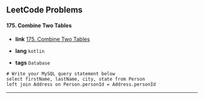 ## LeetCode Problems



#### 175. Combine Two Tables

- **link**  [175. Combine Two Tables](https://leetcode.com/problems/combine-two-tables/)

- **lang**  `kotlin` 
- **tags**  `Database` 

```mysql
# Write your MySQL query statement below
select firstName, lastName, city, state from Person
left join Address on Person.personId = Address.personId
```

---

